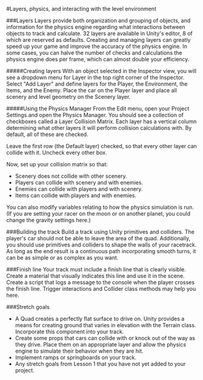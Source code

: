 #Layers, physics, and interacting with the level environment

###Layers
Layers provide both organization and grouping of objects, and information for the physics engine regarding what interactions between objects to track and calculate. 32 layers are available in Unity's editor, 8 of which are reserved as defaults. Creating and managing layers can greatly speed up your game and improve the accuracy of the physics engine. In some cases, you can halve the number of checks and calculations the physics engine does per frame, which can almost double your efficiency.

#####Creating layers
With an object selected in the Inspector view, you will see a dropdown menu for Layer in the top right corner of the Inspector. Select "Add Layer" and define layers for the Player, the Environment, the Items, and the Enemy. Place the car on the Player layer and place all scenery and level geometry on the Scenery layer.

#####Using the Physics Manager
From the Edit menu, open your Project Settings and open the Physics Manager. You should see a collection of checkboxes called a Layer Collision Matrix. Each layer has a vertical column determining what other layers it will perform collision calculations with. By default, all of these are checked.

Leave the first row (the Default layer) checked, so that every other layer can collide with it. Uncheck every other box.

Now, set up your collision matrix so that:

- Scenery does not collide with other scenery.
- Players can collide with scenery and with enemies.
- Enemies can collide with players and with scenery.
- Items can collide with players and with enemies.

You can also modify variables relating to how the physics simulation is run. (If you are setting your racer on the moon or on another planet, you could change the gravity settings here.)

###Building the track
Build a track using Unity primitives and colliders. The player's car should not be able to leave the area of the quad. Additionally, you should use primitives and colliders to shape the walls of your racetrack. As long as the end result is a continuous path incorporating smooth turns, it can be as simple or as complex as you want.

###Finish line
Your track must include a finish line that is clearly visible. Create a material that visually indicates this line and use it in the scene. Create a script that logs a message to the console when the player crosses the finish line. Trigger interactions and Collider class methods may help you here.

###Stretch goals
- A Quad creates a perfectly flat surface to drive on. Unity provides a means for creating ground that varies in elevation with the Terrain class. Incorporate this component into your track.
- Create some props that cars can collide with or knock out of the way as they drive. Place them on an appropriate layer and allow the physics engine to simulate their behavior when they are hit.
- Implement ramps or springboards on your track.
- Any stretch goals from Lesson 1 that you have not yet added to your project.